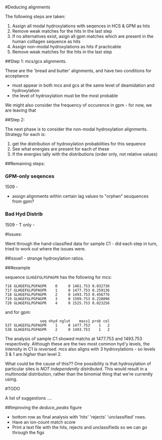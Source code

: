 


#Deducing alignments

The following steps are taken:

1. Assign all modal hydroxylations with seqences in HCS & GPM as hits
1. Remove weak matches for the hits in the last step
1. If no alternatives exist, asign all gpm matches which are present in the human colllagen sequence as hits
1. Assign non-modal hydroxylations as hits if practicable
1. Remove weak matches for the hits in the last step



##Step 1: mcs/gcs alignments.

These are the 'bread and butter' alignments, and have two conditions for acceptance

- must appear in both mcs and gcs at the same level of deamidation and hydroxylation
- the level of hydroxylation must be the most probable

We might also consider the frequency of occurence in gpm - for now, we are leaving that


##Step 2: 

The next phase is to consider the non-modal hydroxylation alignments. Strategy for each is:

1. get the distribution of hydroxylation probabilities for this sequence
2. See what energies are present for each of these
3. If the energies tally with the distributions (order only, not relative values)



##Remaining steps:

### GPM-only seqences

1509 - 

- assign alignments within certain lag values to "orphan" seuquences from gpm? 

### Bad Hyd Distrib

1509 - T only - 




#Issues:

Went through the hand-classified data for sample C1 - did each step in turn, tried
to work out where the issues were. 

##issue1 - strange hydroxylation ratios. 

###example

sequence `GLHGEFGLPGPAGPR` has the following for mcs: 

```
716 GLHGEFGLPGPAGPR    0     0 1461.753 0.032736
717 GLHGEFGLPGPAGPR    1     0 1477.753 0.259136
718 GLHGEFGLPGPAGPR    2     0 1493.753 0.456776
719 GLHGEFGLPGPAGPR    3     0 1509.753 0.228096
720 GLHGEFGLPGPAGPR    4     0 1525.753 0.023256
```
and for gpm: 

```
                seq nhyd nglut    mass1 prob col
537 GLHGEFGLPGPAGPR    1     0 1477.753    1   2
538 GLHGEFGLPGPAGPR    2     0 1493.753    1   2
```

The analysis of sample C1 showed matchs at 1477.753 and 1493.753 respectively.
Although these are the two most common hyd'y levels, the intensity in C1 is *reversed*.
mcs also aligns with 3 hydroxylations - so levels 3 & 1 are *higher* than level 2. 

What could be the cause of this??
One possibility is that hydroxylation of particular sites is *NOT independently distributed*.
This would result in a multimodal distribution, rather than the binomial thing that we're currently 
using. 


#TODO

A list of suggestions ....

##Improving the *deduce_peaks* figure

- bottom row as final analysis with 'hits' 'rejects' 'unclassified' rows. 
- Have an ion-count match score
- Print a text file with the hits, rejects and unclassifieds so we can go through the figs

















